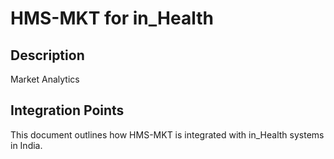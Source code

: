 # HMS-MKT for in_Health

## Description

Market Analytics

## Integration Points

This document outlines how HMS-MKT is integrated with in_Health systems in India.
